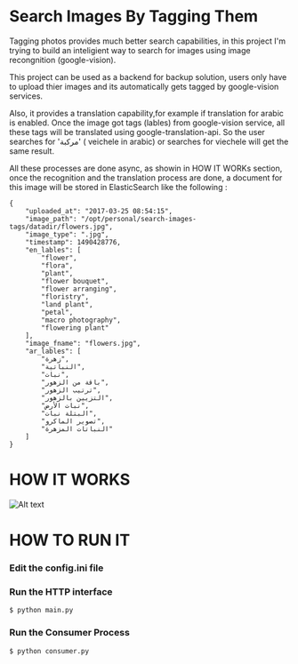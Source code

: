 # Search Images By Tagging Them
Tagging photos provides much better search capabilities, in this project I'm trying to build an inteligient way to search for images using image recongnition (google-vision).

This project can be used as a backend for backup solution, users only have to upload thier images and its automatically gets tagged by google-vision services. 

Also, it provides a translation capability,for example if translation for arabic is enabled. Once the image got tags (lables) from google-vision service, all these tags will be translated using google-translation-api. So the user searches for 'مركبة' ( veichele in arabic) or searches for viechele will get the same result.

All these processes are done async, as showin in HOW IT WORKs section, once the recognition and the translation process are done, a document for this image will be stored in ElasticSearch like the following : 

```
{
	"uploaded_at": "2017-03-25 08:54:15",
	"image_path": "/opt/personal/search-images-tags/datadir/flowers.jpg",
	"image_type": ".jpg",
	"timestamp": 1490428776,
	"en_lables": [
		"flower",
		"flora",
		"plant",
		"flower bouquet",
		"flower arranging",
		"floristry",
		"land plant",
		"petal",
		"macro photography",
		"flowering plant"
	],
	"image_fname": "flowers.jpg",
	"ar_lables": [
		"زهرة",
		"النباتية",
		"نبات",
		"باقة من الزهور",
		"ترتيب الزهور",
		"التزيين بالزهور",
		"نبات الأرض",
		"البتلة نبات",
		"تصوير الماكرو",
		"النباتات المزهرة"
	]
}
```
# HOW IT WORKS

![Alt text](/examples/tagging-images.png?raw=true "Optional Title")

# HOW TO RUN IT
### Edit the config.ini file
### Run the HTTP interface
```
$ python main.py
```

### Run the Consumer Process
```
$ python consumer.py
```

